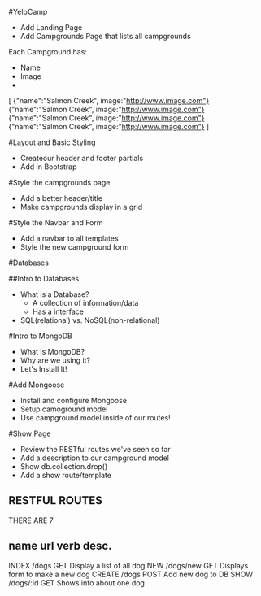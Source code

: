 #YelpCamp

* Add Landing Page
* Add Campgrounds Page that lists all campgrounds


Each Campground has:
* Name
* Image
* 
[
{"name":"Salmon Creek", image:"http://www.image.com"}
{"name":"Salmon Creek", image:"http://www.image.com"}
{"name":"Salmon Creek", image:"http://www.image.com"}
{"name":"Salmon Creek", image:"http://www.image.com"}
]

#Layout and Basic Styling
* Createour header and footer partials
* Add in Bootstrap


#Style the campgrounds page
* Add a better header/title
* Make campgrounds display in a grid

#Style the Navbar and Form
* Add a navbar to all templates
* Style the new campground form


#Databases

##Intro to Databases
* What is a Database?
    * A collection of information/data
    * Has a interface
* SQL(relational) vs. NoSQL(non-relational)


#Intro to MongoDB
* What is MongoDB?
* Why are we using it?
* Let's Install It!

#Add Mongoose
* Install and configure Mongoose
* Setup camoground model
* Use campground model inside of our routes!

#Show Page
* Review the RESTful routes we've seen so far
* Add a description to our campground model
* Show db.collection.drop()
* Add a show route/template


RESTFUL ROUTES
----------------------------------------------------
THERE ARE 7

name      url        verb   desc.
----------------------------------------------------
INDEX    /dogs        GET    Display a list of all dog
NEW      /dogs/new    GET    Displays form to make a new dog
CREATE   /dogs        POST   Add new dog to DB
SHOW     /dogs/:id    GET    Shows info about one dog




















